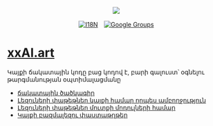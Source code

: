 <p align="center"><a href="https://wac.tax"><img src="https://cdn.jsdelivr.net/gh/wactax/img/logo.svg"/></a></p><p align="center"><a href="https://github.com/wactax/wac.tax/blob/main/doc/README.md#readme"><img alt="I18N" src="https://cdn.jsdelivr.net/gh/wactax/img/t.svg"/></a>　<a href="https://groups.google.com/u/2/g/wactax"><img alt="Google Groups" src="https://cdn.jsdelivr.net/gh/wactax/img/g-groups.svg"/></a></p>

# [xxAI.art](https://xxAI.art)

Կայքի ճակատային կոդը բաց կոդով է, բարի գալուստ՝ օգնելու թարգմանության օպտիմալացմանը

* [ճակատային ծածկագիր](https://github.com/xxai-art/web)
* [Լեզուների փաթեթներ կայքի համար որպես ամբողջություն](https://github.com/xxai-art/web/tree/main/i18n)
* [Լեզուների փաթեթներ մուտքի մոդուլների համար](https://github.com/wacpkg/user/tree/main/ui.i18n)
* [Կայքի բազմալեզու փաստաթղթեր](https://github.com/xxai-doc)
